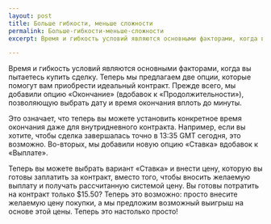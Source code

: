 ```yaml
---
layout: post
title: Больше гибкости, меньше сложности 
permalink: Больше-гибкости-меньше-сложности
excerpt: Время и гибкость условий являются основными факторами, когда вы пытаетесь купить сделку. Теперь мы предлагаем две опции, которые помогут вам приобрести идеальный контракт. Прежде всего, мы добавили опцию «Окончание» (вдобавок к «Продолжительности»), позволяющую выбрать дату и время окончания вплоть до минуты.

---
```


Время и гибкость условий являются основными факторами, когда вы пытаетесь купить сделку. Теперь мы предлагаем две опции, которые помогут вам приобрести идеальный контракт. Прежде всего, мы добавили опцию «Окончание» (вдобавок к «Продолжительности»), позволяющую выбрать дату и время окончания вплоть до минуты. 

Это означает, что теперь вы можете установить конкретное время окончания даже для внутридневного контракта. Например, если вы хотите, чтобы сделка завершалась точно в 13:35 GMT сегодня, это возможно. Во-вторых, мы добавили новую опцию «Ставка» вдобавок к «Выплате». 

Теперь вы можете выбрать вариант «Ставка» и внести цену, которую вы готовы заплатить за контракт, вместо того, чтобы вносить желаемую выплату и получать рассчитанную системой цену. Вы готовы потратить на контракт только $15.50? Теперь это возможно: просто внесите желаемую цену покупки, а мы предложим возможный выигрыш на основе этой цены. Теперь это настолько просто!

